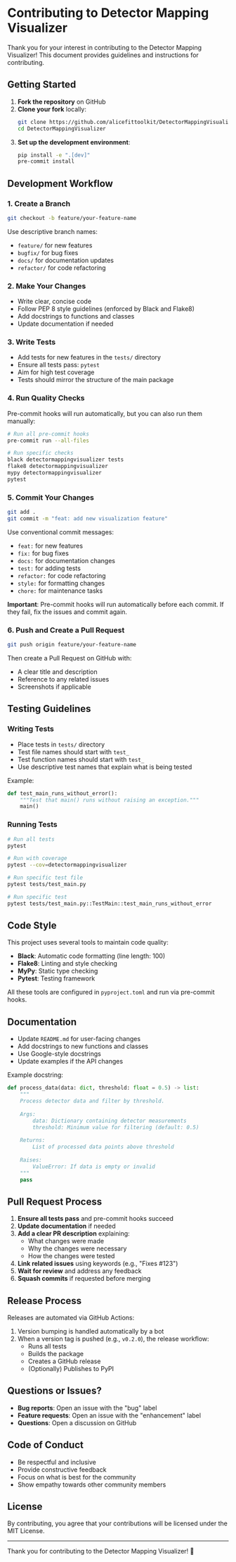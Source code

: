 # Contributing to Detector Mapping Visualizer

Thank you for your interest in contributing to the Detector Mapping Visualizer! This document provides guidelines and instructions for contributing.

## Getting Started

1. **Fork the repository** on GitHub
2. **Clone your fork** locally:
   ```bash
   git clone https://github.com/alicefittoolkit/DetectorMappingVisualizer.git
   cd DetectorMappingVisualizer
   ```
3. **Set up the development environment**:
   ```bash
   pip install -e ".[dev]"
   pre-commit install
   ```

## Development Workflow

### 1. Create a Branch

```bash
git checkout -b feature/your-feature-name
```

Use descriptive branch names:
- `feature/` for new features
- `bugfix/` for bug fixes
- `docs/` for documentation updates
- `refactor/` for code refactoring

### 2. Make Your Changes

- Write clear, concise code
- Follow PEP 8 style guidelines (enforced by Black and Flake8)
- Add docstrings to functions and classes
- Update documentation if needed

### 3. Write Tests

- Add tests for new features in the `tests/` directory
- Ensure all tests pass: `pytest`
- Aim for high test coverage
- Tests should mirror the structure of the main package

### 4. Run Quality Checks

Pre-commit hooks will run automatically, but you can also run them manually:

```bash
# Run all pre-commit hooks
pre-commit run --all-files

# Run specific checks
black detectormappingvisualizer tests
flake8 detectormappingvisualizer
mypy detectormappingvisualizer
pytest
```

### 5. Commit Your Changes

```bash
git add .
git commit -m "feat: add new visualization feature"
```

Use conventional commit messages:
- `feat:` for new features
- `fix:` for bug fixes
- `docs:` for documentation changes
- `test:` for adding tests
- `refactor:` for code refactoring
- `style:` for formatting changes
- `chore:` for maintenance tasks

**Important**: Pre-commit hooks will run automatically before each commit. If they fail, fix the issues and commit again.

### 6. Push and Create a Pull Request

```bash
git push origin feature/your-feature-name
```

Then create a Pull Request on GitHub with:
- A clear title and description
- Reference to any related issues
- Screenshots if applicable

## Testing Guidelines

### Writing Tests

- Place tests in `tests/` directory
- Test file names should start with `test_`
- Test function names should start with `test_`
- Use descriptive test names that explain what is being tested

Example:
```python
def test_main_runs_without_error():
    """Test that main() runs without raising an exception."""
    main()
```

### Running Tests

```bash
# Run all tests
pytest

# Run with coverage
pytest --cov=detectormappingvisualizer

# Run specific test file
pytest tests/test_main.py

# Run specific test
pytest tests/test_main.py::TestMain::test_main_runs_without_error
```

## Code Style

This project uses several tools to maintain code quality:

- **Black**: Automatic code formatting (line length: 100)
- **Flake8**: Linting and style checking
- **MyPy**: Static type checking
- **Pytest**: Testing framework

All these tools are configured in `pyproject.toml` and run via pre-commit hooks.

## Documentation

- Update `README.md` for user-facing changes
- Add docstrings to new functions and classes
- Use Google-style docstrings
- Update examples if the API changes

Example docstring:
```python
def process_data(data: dict, threshold: float = 0.5) -> list:
    """
    Process detector data and filter by threshold.
    
    Args:
        data: Dictionary containing detector measurements
        threshold: Minimum value for filtering (default: 0.5)
    
    Returns:
        List of processed data points above threshold
        
    Raises:
        ValueError: If data is empty or invalid
    """
    pass
```

## Pull Request Process

1. **Ensure all tests pass** and pre-commit hooks succeed
2. **Update documentation** if needed
3. **Add a clear PR description** explaining:
   - What changes were made
   - Why the changes were necessary
   - How the changes were tested
4. **Link related issues** using keywords (e.g., "Fixes #123")
5. **Wait for review** and address any feedback
6. **Squash commits** if requested before merging

## Release Process

Releases are automated via GitHub Actions:

1. Version bumping is handled automatically by a bot
2. When a version tag is pushed (e.g., `v0.2.0`), the release workflow:
   - Runs all tests
   - Builds the package
   - Creates a GitHub release
   - (Optionally) Publishes to PyPI

## Questions or Issues?

- **Bug reports**: Open an issue with the "bug" label
- **Feature requests**: Open an issue with the "enhancement" label
- **Questions**: Open a discussion on GitHub

## Code of Conduct

- Be respectful and inclusive
- Provide constructive feedback
- Focus on what is best for the community
- Show empathy towards other community members

## License

By contributing, you agree that your contributions will be licensed under the MIT License.

---

Thank you for contributing to the Detector Mapping Visualizer! 🎉

